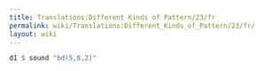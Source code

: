 ```yaml
---
title: Translations:Different Kinds of Pattern/23/fr
permalink: wiki/Translations:Different_Kinds_of_Pattern/23/fr/
layout: wiki
---
```


``` Haskell
d1 $ sound "bd(5,8,2)"
```
